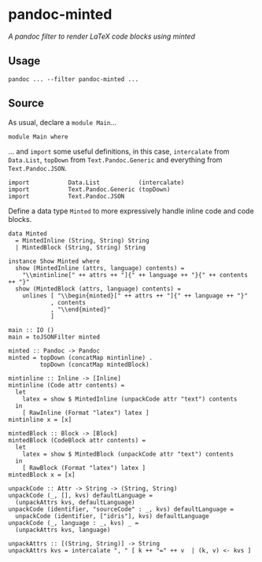 pandoc-minted
=============

*A pandoc filter to render LaTeX code blocks using minted*

Usage
-----

``` fish
pandoc ... --filter pandoc-minted ...
```

Source
------

As usual, declare a `module Main`...

``` sourceCode
module Main where
```

... and `import` some useful definitions, in this case, `intercalate` from `Data.List`, `topDown` from `Text.Pandoc.Generic` and everything from `Text.Pandoc.JSON`.

``` sourceCode
import           Data.List           (intercalate)
import           Text.Pandoc.Generic (topDown)
import           Text.Pandoc.JSON
```

Define a data type `Minted` to more expressively handle inline code and code blocks.

``` sourceCode
data Minted
  = MintedInline (String, String) String
  | MintedBlock (String, String) String
```

``` sourceCode
instance Show Minted where
  show (MintedInline (attrs, language) contents) =
    "\\mintinline[" ++ attrs ++ "]{" ++ language ++ "}{" ++ contents ++ "}"
  show (MintedBlock (attrs, language) contents) =
    unlines [ "\\begin{minted}[" ++ attrs ++ "]{" ++ language ++ "}"
            , contents
            , "\\end{minted}"
            ]
```

``` sourceCode
main :: IO ()
main = toJSONFilter minted
```

``` sourceCode
minted :: Pandoc -> Pandoc
minted = topDown (concatMap mintinline) .
         topDown (concatMap mintedBlock)
```

``` sourceCode
mintinline :: Inline -> [Inline]
mintinline (Code attr contents) =
  let
    latex = show $ MintedInline (unpackCode attr "text") contents
  in
    [ RawInline (Format "latex") latex ]
mintinline x = [x]
```

``` sourceCode
mintedBlock :: Block -> [Block]
mintedBlock (CodeBlock attr contents) =
  let
    latex = show $ MintedBlock (unpackCode attr "text") contents
  in
    [ RawBlock (Format "latex") latex ]
mintedBlock x = [x]
```

``` sourceCode
unpackCode :: Attr -> String -> (String, String)
unpackCode (_, [], kvs) defaultLanguage =
  (unpackAttrs kvs, defaultLanguage)
unpackCode (identifier, "sourceCode" : _, kvs) defaultLanguage =
  unpackCode (identifier, ["idris"], kvs) defaultLanguage
unpackCode (_, language : _, kvs) _ =
  (unpackAttrs kvs, language)
```

``` sourceCode
unpackAttrs :: [(String, String)] -> String
unpackAttrs kvs = intercalate ", " [ k ++ "=" ++ v  | (k, v) <- kvs ]
```
